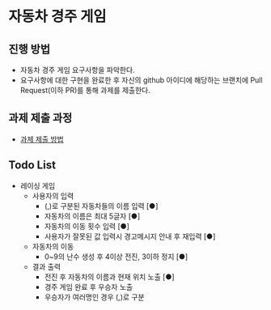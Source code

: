 # 자동차 경주 게임
## 진행 방법
* 자동차 경주 게임 요구사항을 파악한다.
* 요구사항에 대한 구현을 완료한 후 자신의 github 아이디에 해당하는 브랜치에 Pull Request(이하 PR)를 통해 과제를 제출한다.

## 과제 제출 과정
* [과제 제출 방법](https://github.com/next-step/nextstep-docs/tree/master/precourse)

## Todo List
* 레이싱 게임
    * 사용자의 입력
      * (,)로 구분된 자동차들의 이름 입력 [●]
      * 자동차의 이름은 최대 5글자 [●]
      * 자동차의 이동 횟수 입력 [●]
      * 사용자가 잘못된 값 입력시 경고메시지 안내 후 재입력 [●]
    * 자동차의 이동
      * 0~9의 난수 생성 후 4이상 전진, 3이하 정지 [●]
    * 결과 출력
      * 전진 후 자동차의 이름과 현재 위치 노출 [●]
      * 경주 게임 완료 후 우승자 노출
      * 우승자가 여러명인 경우 (,)로 구분